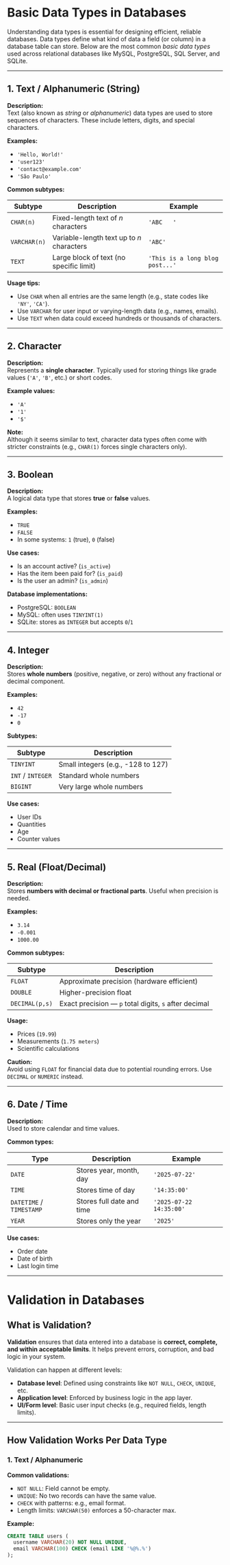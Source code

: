# Basic Data Types in Databases

Understanding data types is essential for designing efficient, reliable databases. Data types define what kind of data a field (or column) in a database table can store. Below are the most common *basic data types* used across relational databases like MySQL, PostgreSQL, SQL Server, and SQLite.

---

## 1. Text / Alphanumeric (String)

**Description:**  
Text (also known as *string* or *alphanumeric*) data types are used to store sequences of characters. These include letters, digits, and special characters.

**Examples:**

- `'Hello, World!'`
- `'user123'`
- `'contact@example.com'`
- `'São Paulo'`

**Common subtypes:**

| Subtype     | Description                                | Example                 |
|-------------|--------------------------------------------|-------------------------|
| `CHAR(n)`   | Fixed-length text of *n* characters         | `'ABC   '`              |
| `VARCHAR(n)`| Variable-length text up to *n* characters   | `'ABC'`                 |
| `TEXT`      | Large block of text (no specific limit)     | `'This is a long blog post...'` |

**Usage tips:**

- Use `CHAR` when all entries are the same length (e.g., state codes like `'NY'`, `'CA'`).
- Use `VARCHAR` for user input or varying-length data (e.g., names, emails).
- Use `TEXT` when data could exceed hundreds or thousands of characters.

---

##  2. Character

**Description:**  
Represents a **single character**. Typically used for storing things like grade values (`'A'`, `'B'`, etc.) or short codes.

**Example values:**

- `'A'`
- `'1'`
- `'$'`

**Note:**  
Although it seems similar to text, character data types often come with stricter constraints (e.g., `CHAR(1)` forces single characters only).

---

##  3. Boolean

**Description:**  
A logical data type that stores **true** or **false** values.

**Examples:**

- `TRUE`
- `FALSE`
- In some systems: `1` (true), `0` (false)

**Use cases:**

- Is an account active? (`is_active`)
- Has the item been paid for? (`is_paid`)
- Is the user an admin? (`is_admin`)

**Database implementations:**

- PostgreSQL: `BOOLEAN`
- MySQL: often uses `TINYINT(1)`
- SQLite: stores as `INTEGER` but accepts `0`/`1`

---

##  4. Integer

**Description:**  
Stores **whole numbers** (positive, negative, or zero) without any fractional or decimal component.

**Examples:**

- `42`
- `-17`
- `0`

**Subtypes:**

| Subtype     | Description                              |
|-------------|------------------------------------------|
| `TINYINT`   | Small integers (e.g., -128 to 127)       |
| `INT` / `INTEGER` | Standard whole numbers             |
| `BIGINT`    | Very large whole numbers                 |

**Use cases:**

- User IDs
- Quantities
- Age
- Counter values

---

##  5. Real (Float/Decimal)

**Description:**  
Stores **numbers with decimal or fractional parts**. Useful when precision is needed.

**Examples:**

- `3.14`
- `-0.001`
- `1000.00`

**Common subtypes:**

| Subtype       | Description                                       |
|---------------|---------------------------------------------------|
| `FLOAT`       | Approximate precision (hardware efficient)        |
| `DOUBLE`      | Higher-precision float                            |
| `DECIMAL(p,s)`| Exact precision — `p` total digits, `s` after decimal |

**Usage:**

- Prices (`19.99`)
- Measurements (`1.75 meters`)
- Scientific calculations

**Caution:**  
Avoid using `FLOAT` for financial data due to potential rounding errors. Use `DECIMAL` or `NUMERIC` instead.

---

##  6. Date / Time

**Description:**  
Used to store calendar and time values.

**Common types:**

| Type             | Description                            | Example                   |
|------------------|----------------------------------------|---------------------------|
| `DATE`           | Stores year, month, day                | `'2025-07-22'`            |
| `TIME`           | Stores time of day                     | `'14:35:00'`              |
| `DATETIME` / `TIMESTAMP` | Stores full date and time     | `'2025-07-22 14:35:00'`   |
| `YEAR`           | Stores only the year                   | `'2025'`                  |

**Use cases:**

- Order date
- Date of birth
- Last login time

---

#  Validation in Databases

##  What is Validation?

**Validation** ensures that data entered into a database is **correct, complete, and within acceptable limits**. It helps prevent errors, corruption, and bad logic in your system.

Validation can happen at different levels:

- **Database level**: Defined using constraints like `NOT NULL`, `CHECK`, `UNIQUE`, etc.
- **Application level**: Enforced by business logic in the app layer.
- **UI/Form level**: Basic user input checks (e.g., required fields, length limits).

---

##  How Validation Works Per Data Type

### 1. Text / Alphanumeric

**Common validations:**

- `NOT NULL`: Field cannot be empty.
- `UNIQUE`: No two records can have the same value.
- `CHECK` with patterns: e.g., email format.
- Length limits: `VARCHAR(50)` enforces a 50-character max.

**Example:**
```sql
CREATE TABLE users (
  username VARCHAR(20) NOT NULL UNIQUE,
  email VARCHAR(100) CHECK (email LIKE '%@%.%')
);
